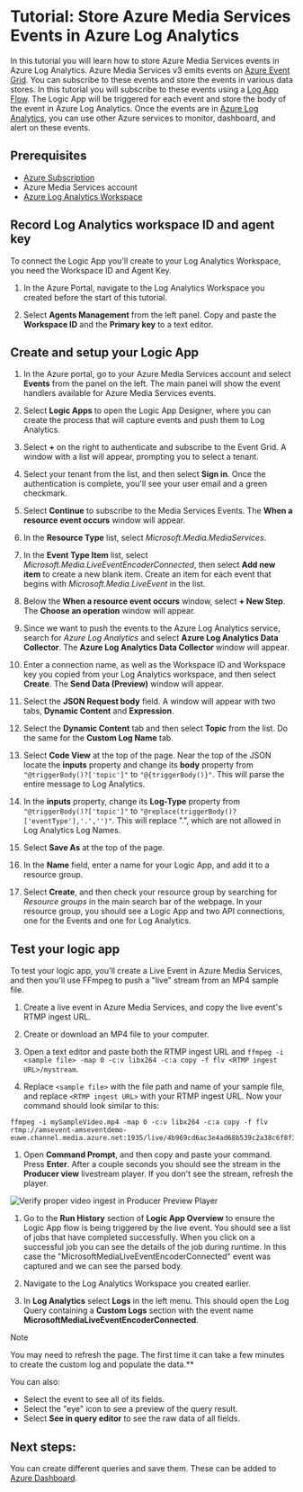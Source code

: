 # Tutorial: Store Azure Media Services Events in Azure Log Analytics

In this tutorial you will learn how to store Azure Media Services events in Azure Log Analytics. Azure Media Services v3 emits events on [Azure Event Grid](https://docs.microsoft.com/en-us/azure/media-services/latest/media-services-event-schemas). You can subscribe to these events and store the events in various data stores. In this tutorial you will subscribe to these events using a [Log App Flow](https://azure.microsoft.com/en-us/services/logic-apps/). The Logic App will be triggered for each event and store the body of the event in Azure Log Analytics. Once the events are in [Azure Log Analytics](https://docs.microsoft.com/en-us/azure/azure-monitor/learn/quick-create-workspace), you can use other Azure services to monitor, dashboard, and alert on these events.

## Prerequisites
* [Azure Subscription](https://azure.microsoft.com/free/?WT.mc_id=A261C142F)
* Azure Media Services account
* [Azure Log Analytics Workspace](https://docs.microsoft.com/azure/azure-monitor/learn/quick-create-workspace)

## Record Log Analytics workspace ID and agent key

To connect the Logic App you'll create to your Log Analytics Workspace, you need the Workspace ID and Agent Key.

1. In the Azure Portal, navigate to the Log Analytics Workspace you created before the start of this tutorial.

1. Select **Agents Management** from the left panel. Copy and paste the **Workspace ID** and the **Primary key** to a text editor.

## Create and setup your Logic App

1. In the Azure portal, go to your Azure Media Services account and select **Events** from the panel on the left. The main panel will show the event handlers available for Azure Media Services events.

1. Select **Logic Apps** to open the Logic App Designer, where you can create the process that will capture events and push them to Log Analytics.

1. Select **+** on the right to authenticate and subscribe to the Event Grid. A window with a list will appear, prompting you to select a tenant.

1. Select your tenant from the list, and then select **Sign in**. Once the authentication is complete, you'll see your user email and a green checkmark.

1. Select **Continue** to subscribe to the Media Services Events. The **When a resource event occurs** window will appear.

1. In the **Resource Type** list, select _Microsoft.Media.MediaServices_.

1. In the **Event Type Item** list, select _Microsoft.Media.LiveEventEncoderConnected_, then select **Add new item** to create a new blank item. Create an item for each event that begins with _Microsoft.Media.LiveEvent_ in the list.

1. Below the **When a resource event occurs** window, select **+ New Step**. The **Choose an operation** window will appear.

1. Since we want to push the events to the Azure Log Analytics service, search for _Azure Log Analytics_ and select **Azure Log Analytics Data Collector**. The **Azure Log Analytics Data Collector** window will appear.

1. Enter a connection name, as well as the Workspace ID and Workspace key you copied from your Log Analytics workspace, and then select **Create**. The **Send Data (Preview)** window will appear.

1. Select the **JSON Request body** field. A window will appear with two tabs, **Dynamic Content** and **Expression**.

1. Select the **Dynamic Content** tab and then select **Topic** from the list. Do the same for the **Custom Log Name** tab.

1. Select **Code View** at the top of the page. Near the top of the JSON locate the **inputs** property and change its **body** property from `"@triggerBody()?['topic']"` to `"@{triggerBody()}"`. This will parse the entire message to Log Analytics.

1. In the **inputs** property, change its **Log-Type** property from `"@triggerBody()?['topic']"` to `"@replace(triggerBody()?['eventType'],'.','')"`. This will replace ".", which are not allowed in Log Analytics Log Names.

1. Select **Save As** at the top of the page.

1. In the **Name** field, enter a name for your Logic App, and add it to a resource group.

1. Select **Create**, and then check your resource group by searching for _Resource groups_ in the main search bar of the webpage. In your resource group, you should see a Logic App and two API connections, one for the Events and one for Log Analytics.

## Test your logic app

To test your logic app, you'll create a Live Event in Azure Media Services, and then you'll use FFmpeg to push a "live" stream from an MP4 sample file.

1. Create a live event in Azure Media Services, and copy the live event's RTMP ingest URL.

1. Create or download an MP4 file to your computer.

1. Open a text editor and paste both the RTMP ingest URL and `ffmpeg -i <sample file> -map 0 -c:v libx264 -c:a copy -f flv <RTMP ingest URL>/mystream`.

1. Replace `<sample file>` with the file path and name of your sample file, and replace `<RTMP ingest URL>` with your RTMP ingest URL. Now your command should look similar to this:

  ```
  ffmpeg -i mySampleVideo.mp4 -map 0 -c:v libx264 -c:a copy -f flv rtmp://amsevent-amseventdemo-euwe.channel.media.azure.net:1935/live/4b969cd6ac3e4ad68b539c2a38c6f8f3/mystream
  ```

1. Open **Command Prompt**, and then copy and paste your command. Press **Enter**. After a couple seconds you should see the stream in the **Producer view** livestream player. If you don't see the stream, refresh the player.

![Verify proper video ingest in Producer Preview Player](src/18.png)

1. Go to the **Run History** section of **Logic App Overview** to ensure the Logic App flow is being triggered by the live event. You should see a list of jobs that have completed successfully. When you click on a successful job you can see the details of the job during runtime. In this case the "MicrosoftMediaLiveEventEncoderConnected" event was captured and we can see the parsed body.

1. Navigate to the Log Analytics Workspace you created earlier.

1. In  **Log Analytics** select **Logs** in the left menu. This should open the Log Query containing a **Custom Logs** section with the event name **MicrosoftMediaLiveEventEncoderConnected**. 

  > [!NOTE]
  > You may need to refresh the page. The first time it can take a few minutes to create the custom log and populate the data.**

  You can also:
  * Select the event to see all of its fields.
  * Select the "eye" icon to see a preview of the query result.
  * Select **See in query editor** to see the raw data of all fields.

## Next steps:
You can create different queries and save them. These can be added to [Azure Dashboard](https://docs.microsoft.com/en-us/azure/azure-monitor/learn/tutorial-logs-dashboards).
